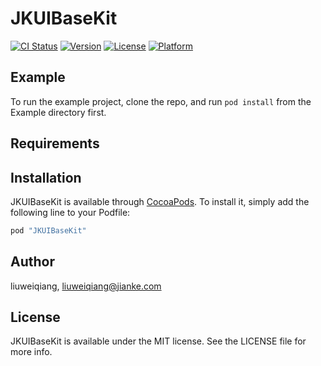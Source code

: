 # JKUIBaseKit

[![CI Status](http://img.shields.io/travis/liuweiqiang/JKUIBaseKit.svg?style=flat)](https://travis-ci.org/liuweiqiang/JKUIBaseKit)
[![Version](https://img.shields.io/cocoapods/v/JKUIBaseKit.svg?style=flat)](http://cocoapods.org/pods/JKUIBaseKit)
[![License](https://img.shields.io/cocoapods/l/JKUIBaseKit.svg?style=flat)](http://cocoapods.org/pods/JKUIBaseKit)
[![Platform](https://img.shields.io/cocoapods/p/JKUIBaseKit.svg?style=flat)](http://cocoapods.org/pods/JKUIBaseKit)

## Example

To run the example project, clone the repo, and run `pod install` from the Example directory first.

## Requirements

## Installation

JKUIBaseKit is available through [CocoaPods](http://cocoapods.org). To install
it, simply add the following line to your Podfile:

```ruby
pod "JKUIBaseKit"
```

## Author

liuweiqiang, liuweiqiang@jianke.com

## License

JKUIBaseKit is available under the MIT license. See the LICENSE file for more info.
